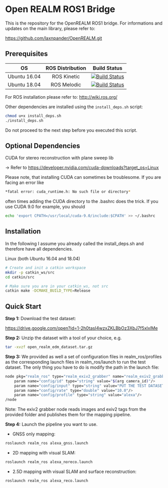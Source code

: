 # Open REALM ROS1 Bridge

This is the repository for the OpenREALM ROS1 bridge. For informations and updates on the main library, please refer to:

https://github.com/laxnpander/OpenREALM.git

## Prerequisites


| OS         | ROS Distribution | Build Status |
|:----------:|:----------------:|:------------:|
|Ubuntu 16.04| ROS Kinetic      | [![Build Status](https://travis-ci.org/laxnpander/OpenREALM_ROS1_Bridge.svg?branch=master)](https://travis-ci.org/github/laxnpander/OpenREALM_ROS1_Bridge) |
|Ubuntu 18.04| ROS Melodic      | [![Build Status](https://travis-ci.org/laxnpander/OpenREALM_ROS1_Bridge.svg?branch=master)](https://travis-ci.org/github/laxnpander/OpenREALM_ROS1_Bridge) |

For ROS installation please refer to: http://wiki.ros.org/

Other dependencies are installed using the  ```install_deps.sh``` script:
```sh
chmod u+x install_deps.sh
./install_deps.sh
```
Do not proceed to the next step before 
you executed this script.

## Optional Dependencies

CUDA for stereo reconstruction with plane sweep lib

-> Refer to https://developer.nvidia.com/cuda-downloads?target_os=Linux

Please note, that installing CUDA can sometimes be troublesome. If you are facing an error like 
```sh
*fatal error: cuda_runtime.h: No such file or directory*
```
often times adding the CUDA directory to the .bashrc does the trick. If you use CUDA 9.0 for example, you should 
```sh
echo 'export CPATH=/usr/local/cuda-9.0/include:$CPATH' >> ~/.bashrc 
```

## Installation

In the following I assume you already called the install_deps.sh and therefore have all dependencies.

Linux (both Ubuntu 16.04 and 18.04)

```sh
# Create and init a catkin workspace
mkdir -p catkin_ws/src
cd catkin/src

# Make sure you are in your catkin_ws, not src
catkin make -DCMAKE_BUILD_TYPE=Release
```

## Quick Start

**Step 1:**
Download the test dataset:

https://drive.google.com/open?id=1-2h0tasI4wzxZKLBbOz3XbJ7f5xlxlMe

**Step 2:**
Unzip the dataset with a tool of your choice, e.g.
```sh
tar -xvzf open_realm_edm_dataset.tar.gz
```

**Step 3:**
We provided as well a set of configuration files in realm_ros/profiles as the corresponding launch files in 
realm_ros/launch to run the test dataset. The only thing you have to do is modify the path in the launch file:
```sh
node pkg="realm_ros" type="realm_exiv2_grabber" name="realm_exiv2_grabber" output="screen"
    param name="config/id" type="string" value="$(arg camera_id)"/>
    param name="config/input" type="string" value="PUT THE TEST DATASET'S ABSOLUTE PATH HERE"/>
    param name="config/rate" type="double" value="10.0"/>
    param name="config/profile" type="string" value="alexa"/>
/node
```
Note: The exiv2 grabber node reads images and exiv2 tags from the provided folder and publishes them 
for the mapping pipeline.

**Step 4:**
Launch the pipeline you want to use.

- GNSS only mapping:
```sh
roslaunch realm_ros alexa_gnss.launch
```

- 2D mapping with visual SLAM:
```sh
roslaunch realm_ros alexa_noreco.launch
```

- 2.5D mapping with visual SLAM and surface reconstruction:
```sh
roslaunch realm_ros alexa_reco.launch
```